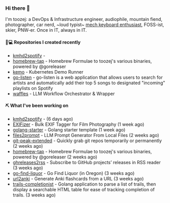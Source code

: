 ### Hi there 👋

I'm toozej: a DevOps & Infrastructure engineer, audiophile, mountain fiend, photographer, car nerd, ~loud typist~ [mech keyboard enthusiast](https://github.com/toozej/keebs), FOSS-ist, skier, PNW-er. Once in IT, always in IT.

#### 👨💻 Repositories I created recently

- [kmhd2spotify](https://github.com/toozej/kmhd2spotify) - 
- [homebrew-tap](https://github.com/toozej/homebrew-tap) - Homebrew Formulae to toozej's various binaries, powered by @goreleaser
- [kemo](https://github.com/toozej/kemo) - Kubernetes Demo Runner
- [go-listen](https://github.com/toozej/go-listen) - go-listen is a web application that allows users to search for artists and automatically add their top 5 songs to designated "incoming" playlists on Spotify
- [waffles](https://github.com/toozej/waffles) - LLM Workflow Orchestrator & Wrapper

#### ⛏️ What I've been working on

- [kmhd2spotify](https://github.com/toozej/kmhd2spotify) -  (6 days ago)
- [EXIFizer](https://github.com/toozej/EXIFizer) - Bulk EXIF Tagger for Film Photography (1 week ago)
- [golang-starter](https://github.com/toozej/golang-starter) - Golang starter template (1 week ago)
- [files2prompt](https://github.com/toozej/files2prompt) - LLM Prompt Generator From Local Files (2 weeks ago)
- [git-peak-extended](https://github.com/toozej/git-peak-extended) - Quickly grab git repos temporarily or permanently (2 weeks ago)
- [homebrew-tap](https://github.com/toozej/homebrew-tap) - Homebrew Formulae to toozej's various binaries, powered by @goreleaser (2 weeks ago)
- [ghreleases2rss](https://github.com/toozej/ghreleases2rss) - Subscribe to GitHub projects’ releases in RSS reader (3 weeks ago)
- [go-find-liquor](https://github.com/toozej/go-find-liquor) - Go Find Liquor (in Oregon) (3 weeks ago)
- [url2anki](https://github.com/toozej/url2anki) - Generate Anki flashcards from a URL (3 weeks ago)
- [trails-completionist](https://github.com/toozej/trails-completionist) - Golang application to parse a list of trails, then display a searchable HTML table for ease of tracking completion of trails. (3 weeks ago)
